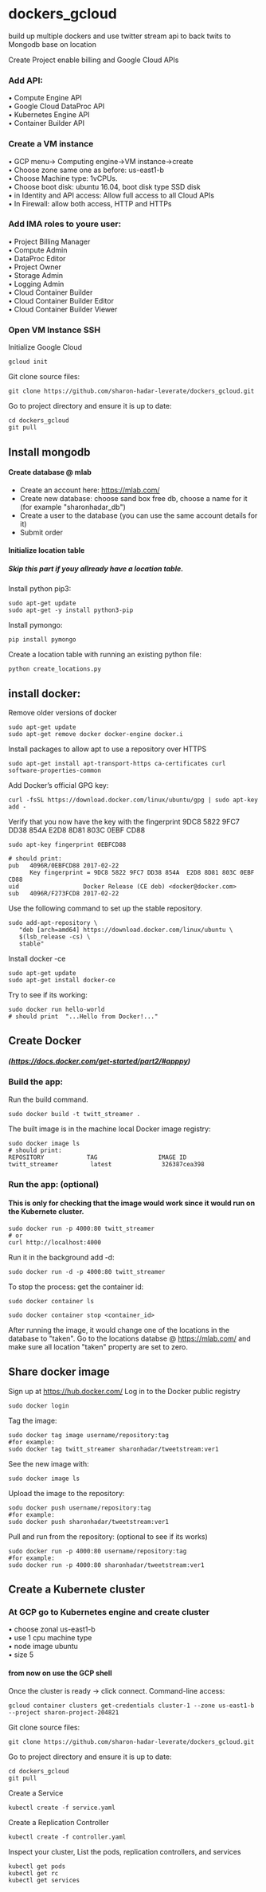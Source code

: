 # dockers_gcloud
build up multiple dockers and use twitter stream api to back twits to Mongodb base on location

Create Project enable billing and Google Cloud APIs

### Add API:
•	Compute Engine API   
•	Google Cloud DataProc API   
•	Kubernetes Engine API  
•	Container Builder API  


### Create a VM instance
•	GCP menu-> Computing engine->VM instance->create  
•	Choose zone same one as before: us-east1-b  
•	Choose Machine type: 1vCPUs.  
•	Choose boot disk: ubuntu 16.04, boot disk type SSD disk  
•	in Identity and API access: Allow full access to all Cloud APIs  
•	In Firewall: allow both access, HTTP and HTTPs  

### Add IMA roles to youre user:
•	Project Billing Manager  
•	Compute Admin  
•	DataProc Editor  
•	Project Owner  
•	Storage Admin  
•	Logging Admin  
•	Cloud Container Builder  
•	Cloud Container Builder Editor  
•	Cloud Container Builder Viewer  

### Open VM Instance SSH

Initialize Google Cloud
```
gcloud init 
```
Git clone source files:
```
git clone https://github.com/sharon-hadar-leverate/dockers_gcloud.git
```
Go to project directory and ensure it is up to date:
```
cd dockers_gcloud
git pull
```

## Install mongodb
#### Create database @ mlab

- Create an account here: https://mlab.com/   
- Create new database: choose sand box free db, choose a name for it (for example "sharonhadar_db")
- Create a user to the database (you can use the same account details for it)
- Submit order  

#### Initialize location table 
##### Skip this part if youy allready have a location table.

Install python pip3:
```
sudo apt-get update
sudo apt-get -y install python3-pip
```

Install pymongo:
```
pip install pymongo 
```
Create a location table with running an existing python file:
```
python create_locations.py
```

## install docker:
Remove older versions of docker
```
sudo apt-get update
sudo apt-get remove docker docker-engine docker.i
```
Install packages to allow apt to use a repository over HTTPS
```
sudo apt-get install apt-transport-https ca-certificates curl software-properties-common
```
Add Docker’s official GPG key:
```
curl -fsSL https://download.docker.com/linux/ubuntu/gpg | sudo apt-key add -
```

Verify that you now have the key with the fingerprint 9DC8 5822 9FC7 DD38 854A E2D8 8D81 803C 0EBF CD88
```
sudo apt-key fingerprint 0EBFCD88

# should print:
pub   4096R/0EBFCD88 2017-02-22
      Key fingerprint = 9DC8 5822 9FC7 DD38 854A  E2D8 8D81 803C 0EBF CD88
uid                  Docker Release (CE deb) <docker@docker.com>
sub   4096R/F273FCD8 2017-02-22
```
Use the following command to set up the stable repository. 
```
sudo add-apt-repository \
   "deb [arch=amd64] https://download.docker.com/linux/ubuntu \
   $(lsb_release -cs) \
   stable"
```
Install docker -ce
```
sudo apt-get update
sudo apt-get install docker-ce
```

Try to see if its working:
```
sudo docker run hello-world
# should print  "...Hello from Docker!..."
```

## Create Docker

##### (https://docs.docker.com/get-started/part2/#apppy)

### Build the app:
Run the build command. 
```
sudo docker build -t twitt_streamer .
```
The built image is in the machine local Docker image registry:
```
sudo docker image ls
# should print:
REPOSITORY            TAG                 IMAGE ID
twitt_streamer         latest              326387cea398
```
### Run the app: (optional)
#### This is only for checking that the image would work since it would run on the Kubernete cluster.

```
sudo docker run -p 4000:80 twitt_streamer
# or 
curl http://localhost:4000
```
Run it in the background add -d:
```
sudo docker run -d -p 4000:80 twitt_streamer
```
To stop the process:
get the container id:
```
sudo docker container ls
```
```
sudo docker container stop <container_id>
```
After running the image, it would change one of the locations in the database to "taken".
Go to the locations databse @ https://mlab.com/ and make sure all location "taken" property are set to zero.

## Share docker image
Sign up at https://hub.docker.com/ 
Log in to the Docker public registry 
```
sudo docker login
```
Tag the image:
```
sudo docker tag image username/repository:tag
#for example:
sudo docker tag twitt_streamer sharonhadar/tweetstream:ver1
```
See the new image with:
```
sudo docker image ls
```
Upload the image to the repository:
```
sodu docker push username/repository:tag
#for example:
sudo docker push sharonhadar/tweetstream:ver1
```
Pull and run from the repository: (optional to see if its works)
```
sudo docker run -p 4000:80 username/repository:tag
#for example:
sudo docker run -p 4000:80 sharonhadar/tweetstream:ver1
```

## Create a Kubernete cluster

### At GCP go to Kubernetes engine and create cluster
•	choose zonal us-east1-b  
•	use 1 cpu machine type  
•	node image ubuntu  
•	size 5   

#### from now on use the GCP shell 

Once the cluster is ready -> click connect.
Command-line access:
```
gcloud container clusters get-credentials cluster-1 --zone us-east1-b --project sharon-project-204821
```
Git clone source files:
```
git clone https://github.com/sharon-hadar-leverate/dockers_gcloud.git
```
Go to project directory and ensure it is up to date:
```
cd dockers_gcloud
git pull
```
Create a Service
```
kubectl create -f service.yaml
```
Create a Replication Controller
```
kubectl create -f controller.yaml
```
Inspect your cluster, List the pods, replication controllers, and services
```
kubectl get pods
kubectl get rc
kubectl get services
```




  


